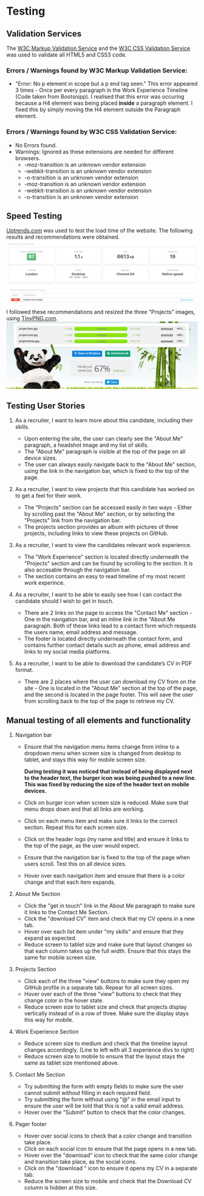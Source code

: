 # Testing
## Validation Services
The [W3C Markup Validation Service](https://validator.w3.org/) and the [W3C CSS Validation Service](https://jigsaw.w3.org/css-validator/) was used to validate all HTML5 and CSS3 code.

### Errors / Warnings found by W3C Markup Validation Service:
- "Error: No p element in scope but a p end tag seen." This error appeared 3 times - 
Once per every paragraph in the Work Experience Timeline (Code taken from Bootsnipp).
I realised that this error was occuring because a H4 element was being placed **inside** a paragraph element. I fixed this by simply moving the H4 element outside the Paragraph element.

### Errors / Warnings found by W3C CSS Validation Service:
- No Errors found.
- Warnings: Ignored as these extensions are needed for different browsers.
    - -moz-transition is an unknown vendor extension
	- -webkit-transition is an unknown vendor extension
	- -o-transition is an unknown vendor extension
	- -moz-transition is an unknown vendor extension
    - -webkit-transition is an unknown vendor extension
	- -o-transition is an unknown vendor extension

## Speed Testing
[Uptrends.com](https://www.uptrends.com/tools/website-speed-test) was used to test the load time of the website.
The following results and recommendations were obtained.
![Speed Test Results](assets/images/testing-images/uptrends-results-screenshot.png)

I followed these recommendations and resized the three "Projects" images, using [TinyPNG.com](https://tinypng.com/).
![TinyPNG screenshot](assets/images/testing-images/tinypng-screenshot.png)       
## Testing User Stories 

1. As a recruiter, I want to learn more about this candidate, 
including their skills.
    * Upon entering the site, the user can clearly see the "About Me" paragraph, a headshot image and my list of skills.
    * The "About Me" paragraph is visible at the top of the page on all device sizes.
    * The user can always easily navigate back to the "About Me" section, using the link in the navigation bar, which is fixed to the top of the page.

2. As a recruiter, I want to view projects that this candidate 
has worked on to get a feel for their work.
    * The "Projects" section can be accessed easily in two ways - Either by scrolling past the "About Me" section,
    or by selecting the "Projects" link from the navigation bar.
    * The projects section provides an album with pictures of three projects, including links to view these projects on GitHub.

3. As a recruiter, I want to view the candidates relevant work 
experience.
    * The "Work Experience" section is located directly underneath the "Projects" section and can be found by scrolling to the section. It is 
    also accesable through the navigation bar.
    * The section contains an easy to read timeline of my most recent work experince.

4. As a recruiter, I want to be able to easily see how I can contact 
the candidate should I wish to get in touch.
    * There are 2 links on the page to access the "Contact Me" section - One in the navigation bar, and an inline link in the "About Me paragraph. Both of these links lead to 
    a contact form which requests the users name, email address and message.
    * The footer is located directly underneath the contact form, and contains further contact details such as phone, email address and links to my social media platforms.

5. As a recruiter, I want to be able to download the candidate’s CV in PDF format.
    * There are 2 places where the user can download my CV from on the site - One is located in the "About Me" section at the top of the page, and the second is located in the page footer.
    This will save the user from scrolling back to the top of the page to retrieve my CV.

## Manual testing of all elements and functionality 

1. Navigation bar
    * Ensure that the navigation menu items change from inline to a dropdown menu when screen size is changed from desktop to tablet, and stays this way for mobile screen size.

        **During testing it was noticed that instead of being displayed next to the header text, the burger icon was being pushed to a new line. This was fixed by reducing the size of the header text on mobile devices.**
    * Click on burger icon when screen size is reduced. Make sure that menu drops down and that all links are working.
    * Click on each menu item and make sure it links to the correct section. Repeat this for each screen size.
    * Click on the header logo (my name and title) and ensure it links to the top of the page, as the user would expect.
    * Ensure that the navigation bar is fixed to the top of the page when users scroll. Test this on all device sizes.
    * Hover over each navigation item and ensure that there is a color change and that each item expands.

2. About Me Section
    * Click the "get in touch" link in the About Me paragraph to make sure it links to the Contact Me Section.
    * Click the "download CV" item and check that my CV opens in a new tab.
    * Hover over each list item under "my skills" and ensure that they expand as expected.
    * Reduce screen to tablet size and make sure that layout changes so that each column takes up the full width. Ensure that this stays the same for mobile screen size.

3. Projects Section 
    * Click each of the three "view" buttons to make sure they open my GitHub profile in a separate tab. Repear for all screen sizes.
    * Hover over each of the three "view" buttons to check that they change color in the hover state.
    * Reduce screen size to tablet size and check that projects display vertically instead of in a row of three. Make sure the display stays this way for mobile.

4. Work Experience Section  
    * Reduce screen size to medium and check that the timeline layout changes accordingly. (Line to left with all 3 experience divs to right)
    * Reduce screen size to mobile to ensure that the layout stays the same as tablet size mentioned above.

5. Contact Me Section
    * Try submitting the form with empty fields to make sure the user cannot submit without filling in each required field.
    * Try submitting the form without using "@" in the email input to ensure the user will be told that this is not a valid email address.
    * Hover over the "Submit" button to check that the color changes.

6. Pager footer 
    * Hover over social icons to check that a color change and transition take place.
    * Click on each social icon to ensure that the page opens in a new tab.
    * Hover over the "download" icon to check that the same color change and transition take place, as the social icons.
    * Click on the "download " icon to ensure it opens my CV in a separate tab.
    * Reduce the screen size to mobile and check that the Download CV column is hidden at this size.
    
